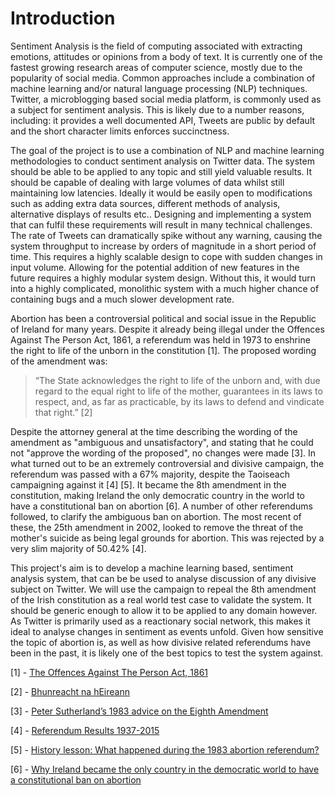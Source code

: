 # Introduction

Sentiment Analysis is the field of computing associated with extracting emotions, attitudes or opinions from a body of text. It is currently one of the fastest growing research areas of computer science, mostly due to the popularity of social media. Common approaches include a combination of machine learning and/or natural language processing (NLP) techniques. Twitter, a microblogging based social media platform, is commonly used as a subject for sentiment analysis. This is likely due to a number reasons, including: it provides a well documented API, Tweets are public by default and the short character limits enforces succinctness.

The goal of the project is to use a combination of NLP and machine learning methodologies to conduct sentiment analysis on Twitter data. The system should be able to be applied to any topic and still yield valuable results. It should be capable of dealing with large volumes of data whilst still maintaining low latencies. Ideally it would be easily open to modifications such as adding extra data sources, different methods of analysis, alternative displays of results etc.. Designing and implementing a system that can fulfil these requirements will result in many technical challenges. The rate of Tweets can dramatically spike without any warning, causing the system throughput to increase by orders of magnitude in a short period of time. This requires a highly scalable design to cope with sudden changes in input volume. Allowing for the potential addition of new features in the future requires a highly modular system design. Without this, it would turn into a highly complicated, monolithic system with a much higher chance of containing bugs and a much slower development rate.

Abortion has been a controversial political and social issue in the Republic of Ireland for many years. Despite it already being illegal under the Offences Against The Person Act, 1861, a referendum was held in 1973 to enshrine the right to life of the unborn in the constitution [1]. The proposed wording of the amendment was:
> “The State acknowledges the right to life of the unborn and, with due regard to the equal right to life of the mother, guarantees in its laws to respect, and, as far as practicable, by its laws to defend and vindicate that right.” [2]

Despite the attorney general at the time describing the wording of the amendment as "ambiguous and unsatisfactory", and stating that he could not "approve the wording of the proposed", no changes were made [3]. In what turned out to be an extremely controversial and divisive campaign, the referendum was passed with a 67% majority, despite the Taoiseach campaigning against it [4] [5]. It became the 8th amendment in the constitution, making Ireland the only democratic country in the world to have a constitutional ban on abortion [6]. A number of other referendums followed, to clarify the ambiguous ban on abortion. The most recent of these, the 25th amendment in 2002, looked to remove the threat of the mother's suicide as being legal grounds for abortion. This was rejected by a very slim majority of 50.42% [4].

This project's aim is to develop a machine learning based, sentiment analysis system, that can be be used to analyse discussion of any divisive subject on Twitter. We will use the campaign to repeal the 8th amendment of the Irish constitution as a real world test case to validate the system. It should be generic enough to allow it to be applied to any domain however. As Twitter is primarily used as a reactionary social network, this makes it ideal to analyse changes in sentiment as events unfold. Given how sensitive the topic of abortion is, as well as how divisive related referendums have been in the past, it is likely one of the best topics to test the system against.


[1] - [The Offences Against The Person Act, 1861](http://www.irishstatutebook.ie/eli/1861/act/100/enacted/en/print.html)

[2] - [Bhunreacht na hEireann](https://www.constitution.ie/Documents/Bhunreacht_na_hEireann_web.pdf)

[3] - [Peter Sutherland’s 1983 advice on the Eighth Amendment](https://www.irishtimes.com/news/social-affairs/peter-sutherland-s-1983-advice-on-the-eighth-amendment-1.3353263)

[4] - [Referendum Results 1937-2015](https://www.citizensassembly.ie/en/Manner-in-which-referenda-are-held/Referendum-Results-1937-2015.pdf)

[5] - [History lesson: What happened during the 1983 abortion referendum?](http://www.thejournal.ie/abortion-referendum-1983-what-happened-1225430-Dec2013/)

[6] - [Why Ireland became the only country in the democratic world to have a constitutional ban on abortion](https://www.irishtimes.com/news/politics/why-ireland-became-the-only-country-in-the-democratic-world-to-have-a-constitutional-ban-on-abortion-1.1907610)
